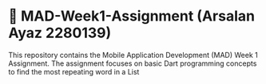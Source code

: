 # 📌 MAD-Week1-Assignment (Arsalan Ayaz 2280139)

This repository contains the Mobile Application Development (MAD) Week 1 Assignment.
The assignment focuses on basic Dart programming concepts to find the most repeating word in a List
